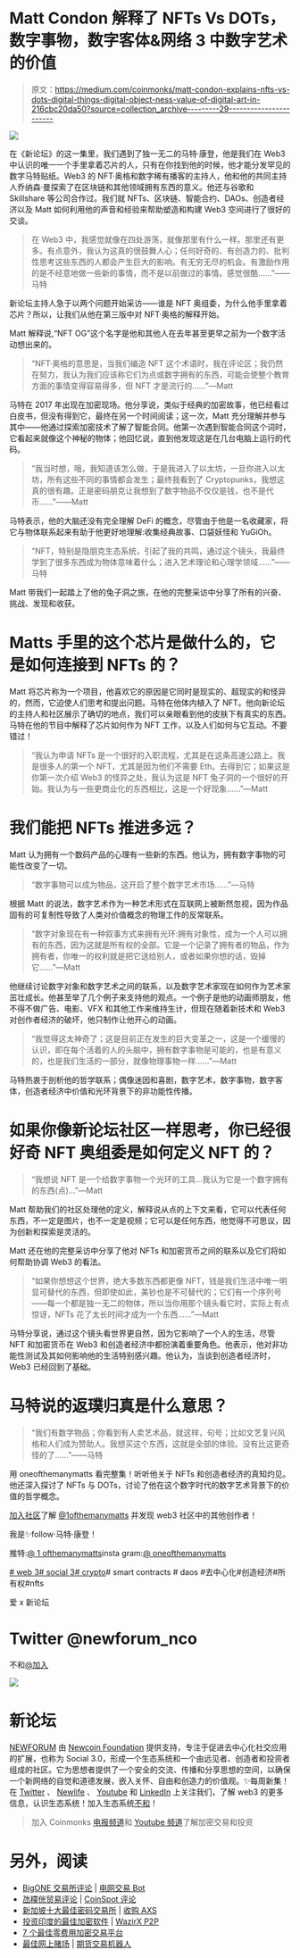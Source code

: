 # Matt Condon 解释了 NFTs Vs DOTs，数字事物，数字客体&网络 3 中数字艺术的价值

> 原文：<https://medium.com/coinmonks/matt-condon-explains-nfts-vs-dots-digital-things-digital-object-ness-value-of-digital-art-in-216cbc20da50?source=collection_archive---------29----------------------->

![](img/392bf6de8bc230e46b16e211adf2e570.png)

在《新论坛》的这一集里，我们遇到了独一无二的马特·康登，他是我们在 Web3 中认识的唯一一个手里拿着芯片的人，只有在你找到他的时候，他才能分发罕见的数字马特贴纸。Web3 的 NFT·奥格和数字稀有播客的主持人，他和他的共同主持人乔纳森·曼探索了在区块链和其他领域拥有东西的意义。他还与谷歌和 Skillshare 等公司合作过。我们就 NFTs、区块链、智能合约、DAOs、创造者经济以及 Matt 如何利用他的声音和经验来帮助塑造和构建 Web3 空间进行了很好的交谈。

> 在 Web3 中，我感觉就像在四处游荡，就像那里有什么一样。那里还有更多。有点意外，我认为这真的很鼓舞人心；任何好奇的、有创造力的、批判性思考这些东西的人都会产生巨大的影响。有无穷无尽的机会。有激励作用的是不经意地做一些新的事情，而不是以前做过的事情。感觉很酷……”——马特

新论坛主持人急于以两个问题开始采访——谁是 NFT 奥组委，为什么他手里拿着芯片？所以，让我们从他在第三版中对 NFT·奥格的解释开始。

Matt 解释说,“NFT OG”这个名字是他和其他人在去年甚至更早之前为一个数字活动想出来的。

> “NFT·奥格的意思是，当我们编造 NFT 这个术语时，我在评论区；我仍然在努力，我认为我们应该称它们为点或数字拥有的东西，可能会使整个教育方面的事情变得容易得多，但 NFT 才是流行的……”—Matt

马特在 2017 年出现在加密现场。他分享说，类似于经典的加密故事，他已经看过白皮书，但没有得到它，最终在另一个时间阅读；这一次，Matt 充分理解并参与其中——他通过探索加密技术了解了智能合同。他第一次遇到智能合同这个词时，它看起来就像这个神秘的物体；他回忆说，直到他发现这是在几台电脑上运行的代码。

> “我当时想，哦，我知道该怎么做，于是我进入了以太坊，一旦你进入以太坊，所有这些不同的事情都会发生；最终我看到了 Cryptopunks，我想这真的很有趣。正是密码朋克让我想到了数字物品不仅仅是钱，也不是代币……”——Matt

马特表示，他的大脑还没有完全理解 DeFi 的概念，尽管由于他是一名收藏家，将它与物体联系起来有助于他更好地理解:收集经典故事、口袋妖怪和 YuGiOh。

> “NFT，特别是隐朋克生态系统，引起了我的共鸣，通过这个镜头，我最终学到了很多东西成为物体意味着什么；进入艺术理论和心理学领域……”——马特

Matt 带我们一起踏上了他的兔子洞之旅，在他的完整采访中分享了所有的兴奋、挑战、发现和收获。

# Matts 手里的这个芯片是做什么的，它是如何连接到 NFTs 的？

Matt 将芯片称为一个项目，他喜欢它的原因是它同时是现实的、超现实的和怪异的，然而，它迫使人们思考和提出问题。马特在他体内植入了 NFT。他向新论坛的主持人和社区展示了确切的地点，我们可以亲眼看到他的皮肤下有真实的东西。马特在他的节目中解释了芯片如何作为 NFT 工作，以及人们如何与它互动。不要错过！

> “我认为申请 NFTs 是一个很好的入职流程，尤其是在这条高速公路上。我是很多人的第一个 NFT，尤其是因为他们不需要 Eth。去得到它；如果这是你第一次介绍 Web3 的怪异之处，我认为这是 NFT 兔子洞的一个很好的开始。我认为与一些更商业化的东西相比，这是一个好现象……”—Matt

# 我们能把 NFTs 推进多远？

Matt 认为拥有一个数码产品的心理有一些新的东西。他认为，拥有数字事物的可能性改变了一切。

> “数字事物可以成为物品，这开启了整个数字艺术市场……”—马特

根据 Matt 的说法，数字艺术作为一种艺术形式在互联网上被断然忽视，因为作品固有的可复制性导致了人类对价值概念的物理工作的反常联系。

> “数字对象现在有一种叙事方式来拥有光环:拥有对象性，成为一个人可以拥有的东西，因为这就是所有权的全部。它是一个记录了拥有者的物品，作为拥有者，你唯一的权利就是把它送给别人，或者如果你想的话，毁掉它……”—Matt

他继续讨论数字对象和数字艺术之间的联系，以及数字艺术家现在如何作为艺术家茁壮成长。他甚至举了几个例子来支持他的观点。一个例子是他的动画师朋友，他不得不做广告、电影、VFX 和其他工作来维持生计，但现在随着新技术和 Web3 对创作者经济的破坏，他只制作让他开心的动画。

> “我觉得这太神奇了；这是目前正在发生的巨大变革之一，这是一个缓慢的认识，即在每个活着的人的头脑中，拥有数字事物是可能的，也是有意义的，也是我们生活的一部分，就像物理事物一样……”—Matt

马特热衷于剖析他的哲学联系；偶像迷因和喜剧，数字艺术，数字事物，数字客体，创造者经济中价值和光环背景下的非功能性传播。

# 如果你像新论坛社区一样思考，你已经很好奇 NFT 奥组委是如何定义 NFT 的？

> “我想说 NFT 是一个给数字事物一个光环的工具…我认为它是一个数字拥有的东西(点)…”—Matt

Matt 帮助我们的社区处理他的定义，解释说从点的上下文来看，它可以代表任何东西，不一定是图片，也不一定是视频；它可以是任何东西，他觉得不可思议，因为创新和探索是灵活的。

Matt 还在他的完整采访中分享了他对 NFTs 和加密货币之间的联系以及它们将如何帮助协调 Web3 的看法。

> “如果你想想这个世界，绝大多数东西都更像 NFT，钱是我们生活中唯一明显可替代的东西，但即使如此，美钞也是不可替代的；它们有一个序列号——每一个都是独一无二的物体，所以当你用那个镜头看它时，实际上有点惊讶，NFTs 花了太长时间才成为一个东西……”—Matt

马特分享说，通过这个镜头看世界更自然，因为它影响了一个人的生活，尽管 NFT 和加密货币在 Web3 和创造者经济中都扮演着重要角色。他表示，他对非功能性测试及其如何影响他的生活特别感兴趣。他认为，当谈到创造者经济时，Web3 已经回到了基础。

# 马特说的返璞归真是什么意思？

> “我们有数字物品；你看到有人卖艺术品，就这样，句号；比如文艺复兴风格和人们成为赞助人。我想买这个东西，这就是全部的体验。没有比这更奇怪的了……”——马特

用 oneofthemanymatts 看完整集！听听他关于 NFTs 和创造者经济的真知灼见。他还深入探讨了 NFTs 与 DOTs，讨论了他在这个数字时代的数字艺术背景下的价值的哲学概念。

[加入社区](https://twitter.com/newforum_nco)了解 [@1ofthemanymatts](https://twitter.com/1ofthemanymatts) 并发现 web3 社区中的其他创作者！

我是✨follow·马特·康登！

推特:[@ 1 ofthemanymatts](https://twitter.com/1ofthemanymatts)insta gram:[@ oneofthemanymatts](https://www.instagram.com/oneofthemanymatts/)

[# web 3](https://www.linkedin.com/feed/hashtag/?keywords=web3&highlightedUpdateUrns=urn%3Ali%3Aactivity%3A6895027524963753984)[# social 3](https://www.linkedin.com/feed/hashtag/?keywords=social3&highlightedUpdateUrns=urn%3Ali%3Aactivity%3A6895027524963753984)[# crypto](https://www.linkedin.com/feed/hashtag/?keywords=crypto&highlightedUpdateUrns=urn%3Ali%3Aactivity%3A6895027524963753984)# smart contracts # daos #去中心化#创造经济#所有权#nfts

爱 x 新论坛

# Twitter @newforum_nco

不和[@加入](https://discord.gg/DHepA4WTkN)

![](img/d4f63252dd8798db4728dc6ae94c2648.png)

# 新论坛

[NEWFORUM](https://newforum.notion.site/newforum/Welcome-to-NEWFORUM-48f9661398ec4ec6a1af37fcc96dc926) 由 [Newcoin Foundation](https://newcoin.org/) 提供支持，专注于促进去中心化社交应用的扩展，也称为 Social 3.0，形成一个生态系统和一个由远见者、创造者和投资者组成的社区。它为思想者提供了一个安全的交流、传播和分享思想的空间，以确保一个新网络的自觉和道德发展，嵌入关怀、自由和创造力的价值观。✨每周新集！在 [Twitter](https://twitter.com/newforum_nco) 、 [Newlife](https://newlife.io/) 、 [Youtube](https://www.youtube.com/channel/UCWvHyau1nIJBffmaaj6FmbQ) 和 [LinkedIn](https://www.linkedin.com/showcase/newforum/) 上关注我们，了解 web3 的更多信息，认识生态系统！加入生态系统[不和](https://discord.gg/DHepA4WTkN)！

> 加入 Coinmonks [电报频道](https://t.me/coincodecap)和 [Youtube 频道](https://www.youtube.com/c/coinmonks/videos)了解加密交易和投资

# 另外，阅读

*   [BigONE 交易所评论](/coinmonks/bigone-exchange-review-64705d85a1d4) | [电网交易 Bot](https://coincodecap.com/grid-trading)
*   [氹欞侊贸易评论](https://coincodecap.com/anny-trade-review) | [CoinSpot 评论](https://coincodecap.com/coinspot-review)
*   [新加坡十大最佳密码交易所](https://coincodecap.com/crypto-exchange-in-singapore) | [收购 AXS](https://coincodecap.com/buy-axs-token)
*   [投资印度的最佳加密软件](https://coincodecap.com/best-crypto-to-invest-in-india-in-2021) | [WazirX P2P](https://coincodecap.com/wazirx-p2p)
*   [7 个最佳零费用加密交易平台](https://coincodecap.com/zero-fee-crypto-exchanges)
*   [最佳网上赌场](https://coincodecap.com/best-online-casinos) | [期货交易机器人](/coinmonks/futures-trading-bots-5a282ccee3f5)